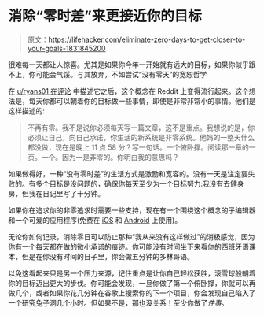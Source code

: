 # 消除“零时差”来更接近你的目标

> 原文：<https://lifehacker.com/eliminate-zero-days-to-get-closer-to-your-goals-1831845200>

很难每一天都让人惊喜。尤其是如果你今年一开始就有远大的目标，如果你似乎跟不上，你可能会气馁。与其放弃，不如尝试“没有零天”的宽恕哲学



在 [u/ryans01 在评论](https://www.reddit.com/r/getdisciplined/comments/1q96b5/i_just_dont_care_about_myself/) 中描述它之后，这个概念在 Reddit 上变得流行起来。这个想法是，每天你都可以朝着你的目标做一些事情，即使是非常非常小的事情。他们是这样描述的:

> 不再有零。我不是说你必须每天写一篇文章，这不是重点。我想说的是，你必须让自己，向自己承诺，你生活的新系统是非零系统。他妈的一整天什么都没做，现在是晚上 11 点 58 分？写一句话。一个俯卧撑。阅读那一章的一页。一个。因为一是非零的。你明白我的意思吗？

如果做得好，一种“没有零时差”的生活方式是激励和宽容的。没有一天是注定要失败的。有多个目标是没问题的，确保你每天至少为一个目标努力:我没有去健身房，但我在日记里写了十分钟。

如果你在追求你的非零追求时需要一些支持，现在有一个围绕这个概念的子编辑器和一个可爱的应用程序(免费在 [iOS](https://itunes.apple.com/us/app/no-zero-days/id1344518345?mt=8) 和 [Android](https://play.google.com/store/apps/details?id=com.nzd_life&hl=en_US) 上使用)。

无论你如何记录，消除零日可以防止那种“我从来没有这样做过”的消极感觉，因为你有一个每天都在做的微小承诺的痕迹。你可能没有时间坐下来看你的西班牙语课本，但是在你没有时间的日子里，你会做五分钟的多林哥语。

以免这看起来只是另一个压力来源，记住重点是让你自己轻松获胜，滚雪球般朝着你的目标迈出更大的步伐。你可能会发现，一旦你做了第一个俯卧撑，你就可以再做几个，或者如果你花几分钟在谷歌上搜索你的下一个项目，你会发现自己陷入了一个研究兔子洞几个小时。但如果不是，那也没关系！至少你做了*件事*。